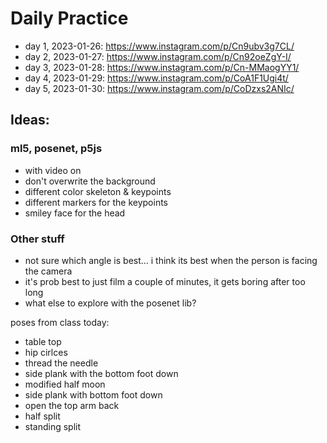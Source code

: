 # Daily Practice

- day 1, 2023-01-26: https://www.instagram.com/p/Cn9ubv3g7CL/
- day 2, 2023-01-27: https://www.instagram.com/p/Cn92oeZgY-I/
- day 3, 2023-01-28: https://www.instagram.com/p/Cn-MMaogYY1/
- day 4, 2023-01-29: https://www.instagram.com/p/CoA1F1Ugi4t/
- day 5, 2023-01-30: https://www.instagram.com/p/CoDzxs2ANIc/

## Ideas:

### ml5, posenet, p5js

- with video on
- don't overwrite the background
- different color skeleton & keypoints
- different markers for the keypoints
- smiley face for the head

### Other stuff

- not sure which angle is best... i think its best when the person is facing the camera
- it's prob best to just film a couple of minutes, it gets boring after too long
- what else to explore with the posenet lib?

poses from class today:

- table top
- hip cirlces
- thread the needle
- side plank with the bottom foot down
- modified half moon
- side plank with bottom foot down
- open the top arm back
- half split
- standing split
